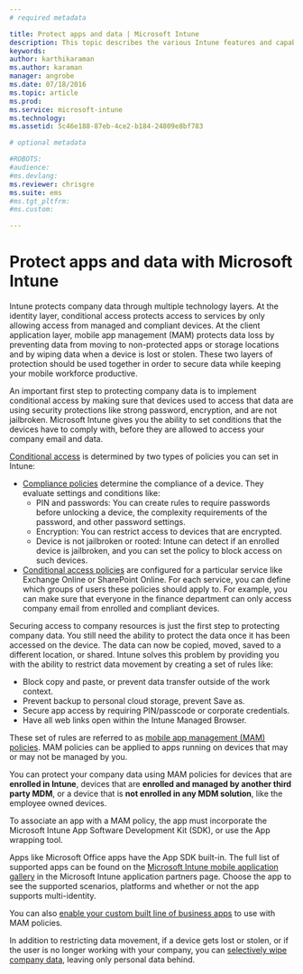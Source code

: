 ```yaml
---
# required metadata

title: Protect apps and data | Microsoft Intune
description: This topic describes the various Intune features and capabilities that are available to you to help protect your company apps and data.
keywords:
author: karthikaramanms.author: karaman
manager: angrobe
ms.date: 07/18/2016
ms.topic: article
ms.prod:
ms.service: microsoft-intune
ms.technology:
ms.assetid: 5c46e188-87eb-4ce2-b184-24809e8bf783

# optional metadata

#ROBOTS:
#audience:
#ms.devlang:
ms.reviewer: chrisgre
ms.suite: ems
#ms.tgt_pltfrm:
#ms.custom:

---
```


# Protect apps and data with Microsoft Intune


Intune protects company data through multiple technology layers.  At the identity layer, conditional access protects access to services by only allowing access from managed and compliant devices.  At the client application layer, mobile app management (MAM)  protects data loss by preventing data from moving to non-protected apps or storage locations and by wiping data when a device is lost or stolen.  These two layers of protection should be used together in order to secure data while keeping your mobile workforce productive.

An important first step to protecting company data is to implement conditional access by making sure that devices used to access that data are using security protections like strong password, encryption, and are not jailbroken. Microsoft Intune gives you the ability to set conditions that the devices have to comply with, before they are allowed to access your company email and data.

[Conditional access](restrict-access-to-email-and-o365-services-with-microsoft-intune.md) is determined by two types of policies you can set in Intune:
- [Compliance policies](introduction-to-device-compliance-policies-in-microsoft-intune.md) determine the compliance of a device. They evaluate settings and conditions like:
  - PIN and passwords: You can create rules to require passwords before unlocking a device, the complexity requirements of the password, and other password settings.
  - Encryption: You can restrict access to devices that are encrypted.
  - Device is not jailbroken or rooted: Intune can detect if an enrolled device is jailbroken, and you can set the policy to block access on such devices.
- [Conditional access policies](restrict-access-to-email-and-o365-services-with-microsoft-intune.md) are configured for a particular service like Exchange Online or SharePoint Online. For each service, you can define which groups of users these policies should apply to. For example, you can make sure that everyone in the finance department can only access company email from enrolled and compliant devices.

Securing access to company resources is just the first step to protecting company data. You still need the ability to protect the data once it has been accessed on the device. The data can now be copied, moved, saved to a different location, or shared. Intune solves this problem by providing you with the ability to restrict data movement by creating a set of rules like:
- Block copy and paste, or prevent data transfer outside of the work context.
- Prevent backup to personal cloud storage, prevent Save as.
- Secure app access by requiring PIN/passcode or corporate credentials.
- Have all web links open within the Intune Managed Browser.

These set of rules are referred to as [mobile app management (MAM) policies](protect-app-data-using-mobile-app-management-policies-with-microsoft-intune.md).  MAM policies can be applied to apps running on devices that may or may not be managed by you.  

You can protect your company data using MAM policies for devices that are **enrolled in Intune**, devices that are **enrolled and managed by another third party MDM**, or a device that is **not enrolled in any MDM solution**, like the employee owned devices.

To associate an app with a MAM policy, the app must incorporate the Microsoft Intune App Software Development Kit (SDK), or use the App wrapping tool.

Apps like Microsoft Office apps have the App SDK built-in. The full list of supported apps can be found on the [Microsoft Intune mobile application gallery](https://www.microsoft.com/en-us/cloud-platform/microsoft-intune-apps) in the Microsoft Intune application partners page. Choose the app to see the supported scenarios, platforms and whether or not the app supports multi-identity.

You can also [enable your custom built line of business apps](decide-how-to-prepare-apps-for-mobile-application-management-with-microsoft-intune.md) to use with MAM policies.

In addition to restricting data movement, if a device gets lost or stolen, or if the user is no longer working with your company, you can [selectively wipe company data](wipe-managed-company-app-data-with-microsoft-intune.md), leaving only personal data behind.
